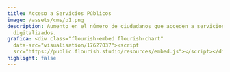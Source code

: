 ```yaml
---
title: Acceso a Servicios Públicos
image: /assets/cms/p1.png
description: Aumento en el número de ciudadanos que acceden a servicios públicos
  digitalizados.
grafica: <div class="flourish-embed flourish-chart"
  data-src="visualisation/17627037"><script
  src="https://public.flourish.studio/resources/embed.js"></script></div>
highlight: false
---
```

